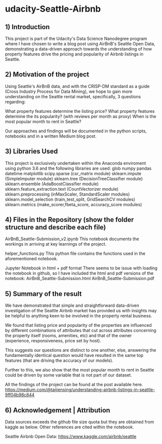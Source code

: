 # udacity-Seattle-Airbnb

## 1) Introduction
This project is part of the Udacity's Data Science Nanodegree program where I have chosen to write a blog post using AirBnB's Seattle Open Data, demonstrating a data-driven approach towards the understanding of how property features drive the pricing and popularity of Airbnb listings in Seattle.

## 2) Motivation of the project
Using Seattle's AirBnB data, and with the CRISP-DM standard as a guide (Cross Industry Process for Data Mining), we hope to gain more understanding on the Seattle rental market, specifically, 3 questions regarding:

What property features determine the listing price?
What property features determine the its popularity? (with reviews per month as proxy)
When is the most popular month to rent in Seattle?

Our approaches and findings will be documented in the python scripts, notebooks and in a written Medium blog post.

## 3) Libraries Used
This project is exclusively undertaken within the Anaconda enviroment using python 3.6 and the following libraries are used:
glob
numpy 
pandas
datetime
matplotlib
scipy.sparse (csr_matrix module)
sklearn.impute (SimpleImputer module)
sklearn.tree (DecisionTreeClassifier module)
sklearn.ensemble (AdaBoostClassifier module)
sklearn.feature_extraction.text (CountVectorizer module)
sklearn.preprocessing (inMaxScaler, StandardScaler modules)
sklearn.model_selection (train_test_split, GridSearchCV modules)
sklearn.metrics (make_scorer,fbeta_score, accuracy_score modules)

## 4) Files in the Repository (show the folder structure and describe each file)
AirBnB_Seattle-Submission_v2.ipynb
This notebook documents the workings in arriving at key learnings of the project.

helper_functions.py
This python file contains the functions used in the aforementioned notebook.

Jupyter Notebook in html + pdf format
There seems to be issue with loading the notebook in github, so I have included the html and pdf versions of the notebook:
AirBnB_Seattle-Submission.html
AirBnB_Seattle-Submission.pdf

## 5) Summary of the result
We have demonstrated that simple and straightforward data-driven investigation of the Seattle Airbnb market has provided us with insights may be helpful to anything keen to be involved in the property rental business.

We found that listing price and popularity of the properties are influenced by different combinations of attributes that cut across attributes concerning the property itself (rooms, amenities, etc) and that of the owner (experience, responsiveness, price set by host). 

This suggests our questions are distinct to one another, else, answering the fundamentally identical question would have resulted in the same top features (that are driving the accuracy of our models).

Further to this, we also show that the most popular month to rent in Seattle could be driven by some variable that is not part of our dataset. 

All the findings of the project can be found at the post available here.
https://medium.com/@taijiensing/understanding-airbnb-listings-in-seattle-9ff04b98c844

## 6) Acknowledgement | Attribution
Data sources exceeds the github file size quota but they are obtained from kaggle as below. Other references are cited within the notebook.

Seattle Airbnb Open Data:
https://www.kaggle.com/airbnb/seattle
